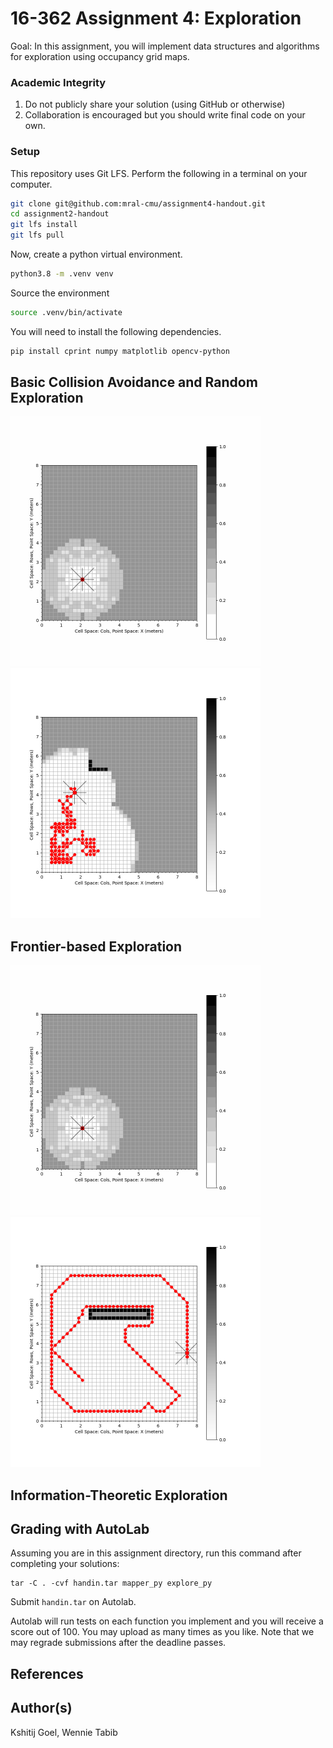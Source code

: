 # 16-362 Assignment 4: Exploration

Goal: In this assignment, you will implement data structures and algorithms for
exploration using occupancy grid maps.

### Academic Integrity
1. Do not publicly share your solution (using GitHub or otherwise)
2. Collaboration is encouraged but you should write final code on your own.

### Setup
This repository uses Git LFS. Perform the following in a terminal on your computer.

```bash
git clone git@github.com:mral-cmu/assignment4-handout.git
cd assignment2-handout
git lfs install
git lfs pull
```

Now, create a python virtual environment.
```bash
python3.8 -m .venv venv
```
Source the environment
```bash
source .venv/bin/activate
```
You will need to install the following dependencies.
```bash
pip install cprint numpy matplotlib opencv-python
```

## Basic Collision Avoidance and Random Exploration
<img src="./assets/random.gif" width="400" height="400"/>
<img src="./assets/random-traj.png" width="400" height="400"/>

## Frontier-based Exploration
<img src="./assets/closest-point-frontier.gif" width="400" height="400"/>
<img src="./assets/closest-point-frontier-traj.png" width="400" height="400"/>

## Information-Theoretic Exploration

## Grading with AutoLab
Assuming you are in this assignment directory, run this command after completing your solutions:

```
tar -C . -cvf handin.tar mapper_py explore_py
```

Submit `handin.tar` on Autolab.

Autolab will run tests on each function you implement and you will
receive a score out of 100. You may upload as many times as you like.
Note that we may regrade submissions after the deadline passes.

## References

## Author(s)
Kshitij Goel, Wennie Tabib
